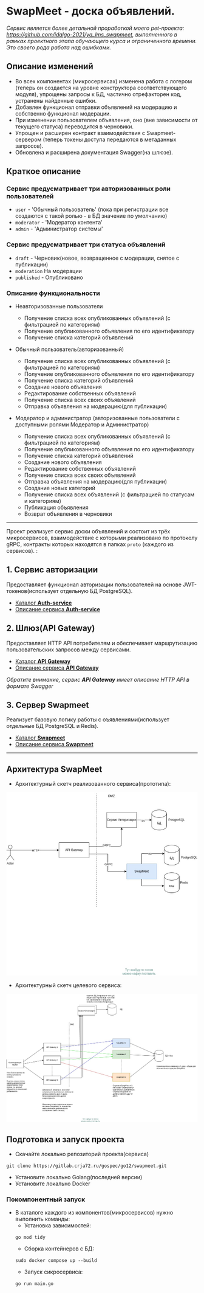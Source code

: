 # SwapMeet - доска объявлений.

*Сервис является более детальной проработкой моего pet-проекта: https://github.com/idalgo-2021/ya_lms_swapmeet, выполненного в рамках проектного этапа обучающего курса и ограниченного времени. Это своего рода работа над ошибками.*

## Описание изменений

* Во всех компонентах (микросервисах) изменена работа с логером (теперь он создается на уровне конструктора соответствующего модуля), упрощены запросы к БД, частично отрефакторен код, устранены найденные ошибки.
* Добавлен функционал отправки объявлений на модерацию и собственно функционал модерации. 
* При изменении пользователем объявления, оно (вне зависимости от текущего статуса) переводится в черновики.
* Упрощен и расширен контракт взаимодействия с Swapmeet-сервером (теперь токены доступа передаются в метаданных запросов).
* Обновлена и расширена документация Swagger(на шлюзе).

## Краткое описание

### Сервис предусматривает три авторизованных роли пользователей
*    `user` - 'Обычный пользователь' (пока при регистрации все создаются с такой ролью - в БД значение по умолчанию)
*    `moderator` - 'Модератор контента'
*    `admin` - 'Администратор системы'

### Сервис предусматривает три статуса объявлений
* `draft` - Черновик(новое, возвращенное с модерации, снятое с публикации)
* `moderation` На модерации
* `published` - Опубликовано

### Описание функциональности
* Неавторизованные пользователи
    - Получение списка всех опубликованных объявлений (с фильтрацией по категориям)
    - Получение опубликованного объявления по его идентификатору
    - Получение списка категорий объявлений
   
* Обычный пользователь(авторизованный)
    - Получение списка всех опубликованных объявлений (с фильтрацией по категориям)
    - Получение опубликованного объявления по его идентификатору
    - Получение списка категорий объявлений
    - Создание нового объявления
    - Редактирование собственных объявлений
    - Получение списка всех своих объявлений
    - Отправка объявления на модерацию(для публикации) 

* Модератор и администратор (авторизованные пользователи с доступными ролями Модератор и Администратор)
    - Получение списка всех опубликованных объявлений (с фильтрацией по категориям)
    - Получение опубликованного объявления по его идентификатору
    - Получение списка категорий объявлений
    - Создание нового объявления
    - Редактирование собственных объявлений
    - Получение списка всех своих объявлений
    - Отправка объявления на модерацию(для публикации) 
    - Создание новых категорий
    - Получение списка всех объявлений (с фильтрацией по статусам и категориям)
    - Публикация объявления
    - Возврат объявления в черновики

---

Проект реализует сервис доски объявлений и состоит из трёх микросервисов, взаимодействие с которыми реализовано по протоколу gRPC, контракты которых находятся в папках `proto` (каждого из сервисов). 
: 

## 1.  Сервис авторизации 

Предоставляет функционал авторизации пользователей на основе JWT-токенов(использует отдельную БД PostgreSQL). 

* [Каталог **Auth-service**](auth_service)
* [Описание сервиса **Auth-service** ](auth_service/Readme.md)


## 2. Шлюз(API Gateway) 

Предоставляет HTTP API потребителям и обеспечивает маршрутизацию пользовательских запросов между сервисами.

* [Каталог **API Gateway**](api_gateway)
* [Описание сервиса **API Gateway**](api_gateway/Readme.md)

 *Обратите внимание, сервис **API Gateway** имеет описание HTTP API в формате Swagger*

## 3. Сервер Swapmeet

Реализует базовую логику работы с оъявлениями(использует отдельные БД PostgreSQL и Redis).

* [Каталог **Swapmeet**](app_server)
* [Описание сервиса **Swapmeet**](app_server/Readme.md)

---



## Архитектура SwapMeet


* Архитектурный скетч реализованного сервиса(прототипа):

![Архитектура прототипа](docs/Scetch_MvpArch.jpg)



* Архитектурный скетч целевого сервиса:

![Целевая архитектура](docs/Scetch_PurposeArch.jpg)


## Подготовка и запуск проекта
* Скачайте локально репозиторий проекта(сервиса)
```
git clone https://gitlab.crja72.ru/gospec/go12/swapmeet.git
```

* Установите локально Golang(последней версии)
* Установите локально Docker

### Покомпонентный запуск
* В каталоге каждого из компонентов(микросервисов) нужно выполнить команды:
    * Установка зависимостей: 
    ```
    go mod tidy
    ``` 
    * Сборка контейнеров с БД: 
    ```
    sudo docker compose up --build
    ```
    * Запуск сикросервиса: 
    ```
    go run main.go
    ```